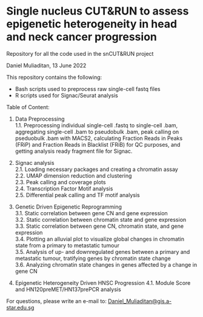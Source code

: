 # Single nucleus CUT&RUN to assess epigenetic heterogeneity in head and neck cancer progression
Repository for all the code used in the snCUT&amp;RUN project

Daniel Muliaditan, 13 June 2022

This repository contains the following:
- Bash scripts used to preprocess raw single-cell fastq files
- R scripts used for Signac/Seurat analysis

Table of Content:
1. Data Preprocessing<br/>
	1.1. Preprocessing individual single-cell .fastq to single-cell .bam, aggregating single-cell .bam to pseudobulk .bam, 
	peak calling on pseduobulk .bam with MACS2, calculating Fraction Reads in Peaks (FRiP) and Fraction Reads in Blacklist (FRiB) for QC purposes,
	and getting analysis ready fragment file for Signac.

2. Signac analysis<br/>
	2.1. Loading necessary packages and creating a chromatin assay<br/>
	2.2. UMAP dimension reduction and clustering<br/>
	2.3. Peak calling and coverage plots<br/>
	2.4. Transcription Factor Motif analysis<br/>
	2.5. Differential peak calling and TF motif analysis

3. Genetic Driven Epigenetic Reprogramming<br/>
  	3.1. Static correlation between gene CN and gene expression<br/>
  	3.2. Static correlation between chromatin state and gene expression<br/>
  	3.3. Static correlation between gene CN, chromatin state, and gene expression<br/>
 	3.4. Plotting an alluvial plot to visualize global changes in chromatin state from a primary to metastatic tumour<br/>
 	3.5. Analysis of up- and downregulated genes between a primary and metastatic tumour, tratifying genes by chromatin state change<br/>
  	3.6. Analyzing chromatin state changes in genes affected by a change in gene CN

4. Epigenetic Heterogeneity Driven HNSC Progression
	4.1. Module Score and HN120preMET/HN137prePCR analysis

For questions, please write an e-mail to: Daniel_Muliaditan@gis.a-star.edu.sg

